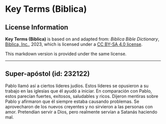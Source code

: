 # Key Terms (Biblica)

## License Information

**Key Terms (Biblica)** is based on and adapted from: _Biblica Bible Dictionary_, [Biblica, Inc.](https://www.biblica.com/), 2023, which is licensed under a [CC BY-SA 4.0 license](https://creativecommons.org/licenses/by-sa/4.0/legalcode.en).

This markdown version is provided under the same license.



--------------------------------

## Super-apóstol (id: 232122)

Pablo llamó así a ciertos líderes judíos. Estos líderes se opusieron a su trabajo en las iglesias que él ayudó a iniciar. En comparación con Pablo, estos parecían fuertes, exitosos, saludables y ricos. Dijeron mentiras sobre Pablo y afirmaron que él siempre estaba causando problemas. Se aprovecharon de los nuevos creyentes y no sirvieron a las personas con amor. Pretendían servir a Dios, pero realmente servían a Satanás haciendo mal.



